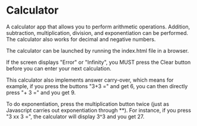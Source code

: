 # Calculator
A calculator app that allows you to perform arithmetic operations.
Addition, subtraction, multiplication, division, and exponentiation can be performed.
The calculator also works for decimal and negative numbers.

The calculator can be launched by running the index.html file in a browser.

If the screen displays "Error" or "Infinity", you MUST press the Clear button before you can enter your next calculation.

This calculator also implements answer carry-over, which means for example, if you press the buttons "3+3 =" and get 6, you can then directly press "+ 3 =" and you get 9.

To do exponentiation, press the multiplication button twice (just as Javascript carries out exponentiation through **). For instance, if you press "3 xx 3 =", the calculator will display 3^3 and you get 27. 
